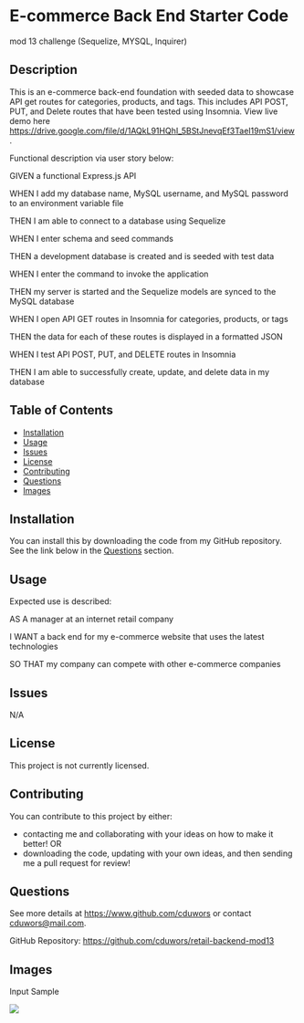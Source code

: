 # E-commerce Back End Starter Code

mod 13 challenge (Sequelize, MYSQL, Inquirer)

## Description

This is an e-commerce back-end foundation with seeded data to showcase API get routes for categories, products, and tags. This includes API POST, PUT, and Delete routes that have been tested using Insomnia. View live demo here https://drive.google.com/file/d/1AQkL91HQhI_5BStJnevqEf3TaeI19mS1/view .

Functional description via user story below:

GIVEN a functional Express.js API

WHEN I add my database name, MySQL username, and MySQL password to an environment variable file

THEN I am able to connect to a database using Sequelize

WHEN I enter schema and seed commands

THEN a development database is created and is seeded with test data

WHEN I enter the command to invoke the application

THEN my server is started and the Sequelize models are synced to the MySQL database

WHEN I open API GET routes in Insomnia for categories, products, or tags

THEN the data for each of these routes is displayed in a formatted JSON

WHEN I test API POST, PUT, and DELETE routes in Insomnia

THEN I am able to successfully create, update, and delete data in my database

## Table of Contents

- [Installation](#installation)
- [Usage](#usage)
- [Issues](#issues)
- [License](#license)
- [Contributing](#contributing)
- [Questions](#questions)
- [Images](#images)

## Installation

You can install this by downloading the code from my GitHub repository. See the link below in the [Questions](#questions) section.

## Usage

Expected use is described:

AS A manager at an internet retail company

I WANT a back end for my e-commerce website that uses the latest technologies

SO THAT my company can compete with other e-commerce companies

## Issues

N/A

## License

This project is not currently licensed.

## Contributing

You can contribute to this project by either:

- contacting me and collaborating with your ideas on how to make it better! OR
- downloading the code, updating with your own ideas, and then sending me a pull request for review!

## Questions

See more details at https://www.github.com/cduwors or contact cduwors@mail.com.

GitHub Repository: https://github.com/cduwors/retail-backend-mod13

## Images

Input Sample

<img src= "./img/employee-tracker.png"/>
